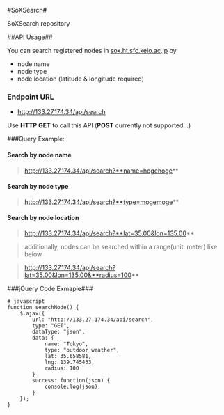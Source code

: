 #SoXSearch#

SoXSearch repository

##API Usage##

You can search registered nodes in [sox.ht.sfc.keio.ac.jp][1] by

 - node name
 - node type
 - node location (latitude & longitude required)

### Endpoint URL

- http://133.27.174.34/api/search

 Use **HTTP GET** to call this API (**POST** currently not supported...)

###Query Example: 

#### Search by node name 

> http://133.27.174.34/api/search?**name=hogehoge**

#### Search by node type

> http://133.27.174.34/api/search?**type=mogemoge**

#### Search by node location

> http://133.27.174.34/api/search?**lat=35.00&lon=135.00**
 
> additionally, nodes can be searched within a range(unit: meter) like below

> http://133.27.174.34/api/search?lat=35.00&lon=135.00&**radius=100**


###jQuery Code Exmaple###

    # javascript
    function searchNode() {
        $.ajax({
            url: "http://133.27.174.34/api/search",
            type: "GET",
            dataType: "json",
            data: {
                name: "Tokyo",
                type: "outdoor weather",
                lat: 35.658581,
                lng: 139.745433,
                radius: 100
            }
            success: function(json) {
                console.log(json);
            }
        });
    }

[1]: http://sox.ht.sfc.keio.ac.jp
